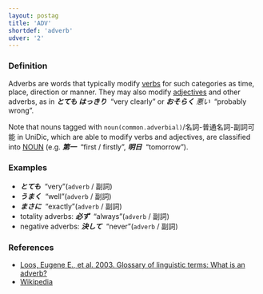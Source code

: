 ```yaml
---
layout: postag
title: 'ADV'
shortdef: 'adverb'
udver: '2'
---
```


### Definition

Adverbs are words that typically modify [verbs](VERB) for such
categories as time, place, direction or manner. They may also modify
[adjectives](ADJ) and other adverbs, as in _<b>とても はっきり</b>&nbsp;_
“very clearly” or _<b>おそらく</b> 悪い&nbsp;_ “probably wrong”.

Note that nouns tagged with `noun(common.adverbial)`/名詞-普通名詞-副詞可能
in UniDic, which are able to modify verbs and adjectives, are classified into
 [NOUN]() (e.g. _<b>第一</b>&nbsp;_ “first / firstly”,
_<b>明日</b>&nbsp;_ “tomorrow”).

### Examples

- _<b>とても</b>&nbsp;_ “very”(`adverb` / 副詞)
- _<b>うまく</b>&nbsp;_ “well”(`adverb` / 副詞)
- _<b>まさに</b>&nbsp;_ “exactly”(`adverb` / 副詞)
- totality adverbs: _<b>必ず</b>&nbsp;_ “always”(`adverb` / 副詞)
- negative adverbs: _<b>決して</b>&nbsp;_ “never”(`adverb` / 副詞)

### References

- [Loos, Eugene E., et al. 2003. Glossary of linguistic terms: What is an adverb?](http://www-01.sil.org/linguistics/GlossaryOfLinguisticTerms/WhatIsAnAdverbLinguistics.htm)
- [Wikipedia](http://en.wikipedia.org/wiki/Adverb)
<!-- Interlanguage links updated St lis 3 20:58:08 CET 2021 -->
